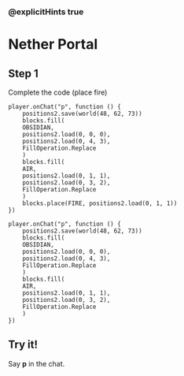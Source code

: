 ### @explicitHints true

# Nether Portal

## Step 1

Complete the code (place fire)

```blocks
player.onChat("p", function () {
    positions2.save(world(48, 62, 73))
    blocks.fill(
    OBSIDIAN,
    positions2.load(0, 0, 0),
    positions2.load(0, 4, 3),
    FillOperation.Replace
    )
    blocks.fill(
    AIR,
    positions2.load(0, 1, 1),
    positions2.load(0, 3, 2),
    FillOperation.Replace
    )
    blocks.place(FIRE, positions2.load(0, 1, 1))
})
```

```template
player.onChat("p", function () {
    positions2.save(world(48, 62, 73))
    blocks.fill(
    OBSIDIAN,
    positions2.load(0, 0, 0),
    positions2.load(0, 4, 3),
    FillOperation.Replace
    )
    blocks.fill(
    AIR,
    positions2.load(0, 1, 1),
    positions2.load(0, 3, 2),
    FillOperation.Replace
    )
})
```

## Try it!

Say **p** in the chat.